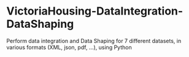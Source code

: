 # VictoriaHousing-DataIntegration-DataShaping
Perform data integration and Data Shaping for 7 different datasets, in various formats (XML, json, pdf, ...), using Python
